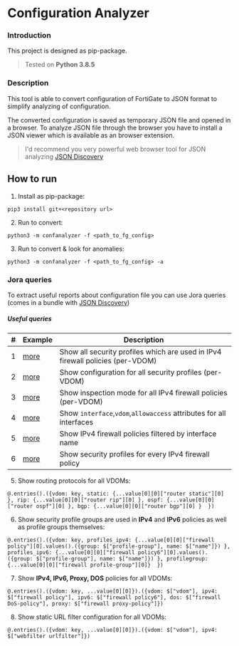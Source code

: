 # Configuration Analyzer


### Introduction 
This project is designed as pip-package.
> Tested on **Python 3.8.5**

### Description

This tool is able to convert configuration of FortiGate to JSON format to simplify analyzing of configuration. 

The converted configuration is saved as temporary JSON file and opened in a browser.
To analyze JSON file through the browser you have to install a JSON viewer which is available as an browser extension.

> I'd recommend you very powerful web browser tool for JSON analyzing [JSON Discovery](https://github.com/discoveryjs/browser-extension-json-discovery)

## How to run
1. Install as pip-package:
```
pip3 install git+<repository url>
```

2. Run to convert:
```
python3 -m confanalyzer -f <path_to_fg_config>
```

3. Run to convert & look for anomalies:
```
python3 -m confanalyzer -f <path_to_fg_config> -a
```

### Jora queries

To extract useful reports about configuration file you can use Jora queries (comes in a bundle with [JSON Discovery](https://github.com/discoveryjs/browser-extension-json-discovery))


##### Useful queries

| # | Example      | Description |
| ------- | ----------- | ----------- |
| 1   | [more](./examples/1_show_security_profiles_which_are_used_in_ipv4_firewall_policies.md)      | Show all security profiles which are used in IPv4 firewall policies (per-VDOM)  |
| 2   | [more](./examples/2_show_configuration_of_security_profiles.md)   | Show configuration for all security profiles (per-VDOM)    |
| 3   | [more](./examples/3_show_inspection_mode_for_ipv4_firewall_policies.md)   | Show inspection mode for all IPv4 firewall policies (per-VDOM)    |
| 4   | [more](./examples/4_show_ip_allowaccess_vdom.md)   | Show `interface`,`vdom`,`allowaccess` attributes for all interfaces    |
| 5   | [more](./examples/5_show_ipv4_firewall_policies_filtered_by_interface.md)   | Show IPv4 firewall policies filtered by interface name    |
| 6   | [more](./examples/6_show_security_profiles_for_ipv4_firewall_policies.md)   | Show security profiles for every IPv4 firewall policy    |



5. Show routing protocols for all VDOMs:
```
@.entries().({vdom: key, static: {...value[0][0]["router static"][0] }, rip: {...value[0][0]["router rip"][0] }, ospf: {...value[0][0]["router ospf"][0] }, bgp: {...value[0][0]["router bgp"][0] }  })
```

6. Show security profile groups are used in **IPv4** and **IPv6** policies as well as profile groups themselves: 
```
@.entries().({vdom: key, profiles_ipv4: {...value[0][0]["firewall policy"][0].values().({group: $["profile-group"], name: $["name"]}) }, profiles_ipv6: {...value[0][0]["firewall policy6"][0].values().({group: $["profile-group"], name: $["name"]}) }, profilegroup: {...value[0][0]["firewall profile-group"][0]}  })
```

7. Show **IPv4, IPv6, Proxy, DOS** policies for all VDOMs:
``` 
@.entries().({vdom: key, ...value[0][0]}).({vdom: $["vdom"], ipv4: $["firewall policy"], ipv6: $["firewall policy6"], dos: $["firewall DoS-policy"], proxy: $["firewall proxy-policy"]})
```

8. Show static URL filter configuration for all VDOMs:
```
@.entries().({vdom: key, ...value[0][0]}).({vdom: $["vdom"], ipv4: $["webfilter urlfilter"]})
```